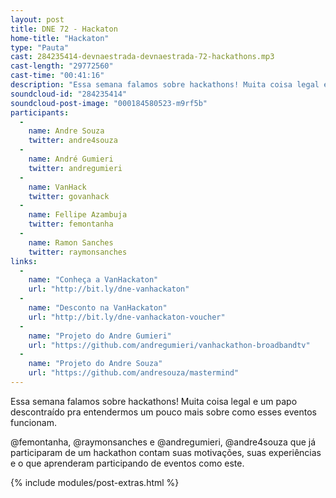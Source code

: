 ```yaml
---
layout: post
title: DNE 72 - Hackaton
home-title: "Hackaton"
type: "Pauta"
cast: 284235414-devnaestrada-devnaestrada-72-hackathons.mp3
cast-length: "29772560"
cast-time: "00:41:16"
description: "Essa semana falamos sobre hackathons! Muita coisa legal e um papo descontraído pra entendermos um pouco mais sobre como esses eventos funcionam. "
soundcloud-id: "284235414"
soundcloud-post-image: "000184580523-m9rf5b"
participants:
  -
    name: Andre Souza
    twitter: andre4souza
  -
    name: André Gumieri
    twitter: andregumieri
  -
    name: VanHack
    twitter: govanhack
  -
    name: Fellipe Azambuja
    twitter: femontanha
  -
    name: Ramon Sanches
    twitter: raymonsanches
links:
  -
    name: "Conheça a VanHackaton"
    url: "http://bit.ly/dne-vanhackaton"
  -
    name: "Desconto na VanHackaton"
    url: "http://bit.ly/dne-vanhackaton-voucher"
  -
    name: "Projeto do Andre Gumieri"
    url: "https://github.com/andregumieri/vanhackathon-broadbandtv"
  -
    name: "Projeto do Andre Souza"
    url: "https://github.com/andresouza/mastermind"
---
```


Essa semana falamos sobre hackathons! Muita coisa legal e um papo descontraído pra entendermos um pouco mais sobre como esses eventos funcionam. 

@femontanha, @raymonsanches e @andregumieri, @andre4souza que já participaram de um hackathon contam suas motivações, suas experiências e o que aprenderam participando de eventos como este.

{% include modules/post-extras.html %}
